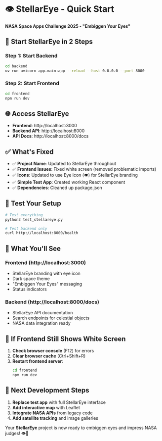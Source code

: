 # 👁️ **StellarEye - Quick Start**

**NASA Space Apps Challenge 2025 - "Embiggen Your Eyes"**

## 🚀 **Start StellarEye in 2 Steps**

### **Step 1: Start Backend**
```bash
cd backend
uv run uvicorn app.main:app --reload --host 0.0.0.0 --port 8000
```

### **Step 2: Start Frontend** 
```bash
cd frontend
npm run dev
```

## 🌐 **Access StellarEye**

- **Frontend**: http://localhost:3000
- **Backend API**: http://localhost:8000  
- **API Docs**: http://localhost:8000/docs

## ✅ **What's Fixed**

- ✅ **Project Name**: Updated to StellarEye throughout
- ✅ **Frontend Issues**: Fixed white screen (removed problematic imports)
- ✅ **Icons**: Updated to use Eye icon (👁️) for StellarEye branding
- ✅ **Simple Test App**: Created working React component
- ✅ **Dependencies**: Cleaned up package.json

## 🧪 **Test Your Setup**

```bash
# Test everything
python3 test_stellareye.py

# Test backend only
curl http://localhost:8000/health
```

## 🎯 **What You'll See**

### **Frontend (http://localhost:3000)**
- StellarEye branding with eye icon
- Dark space theme
- "Embiggen Your Eyes" messaging
- Status indicators

### **Backend (http://localhost:8000/docs)**
- StellarEye API documentation
- Search endpoints for celestial objects
- NASA data integration ready

## 🔧 **If Frontend Still Shows White Screen**

1. **Check browser console** (F12) for errors
2. **Clear browser cache** (Ctrl+Shift+R)
3. **Restart frontend server**:
   ```bash
   cd frontend
   npm run dev
   ```

## 🌟 **Next Development Steps**

1. **Replace test app** with full StellarEye interface
2. **Add interactive map** with Leaflet
3. **Integrate NASA APIs** from legacy code
4. **Add satellite tracking** and image galleries

Your **StellarEye** project is now ready to embiggen eyes and impress NASA judges! 👁️🌌